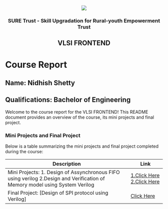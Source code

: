 <!-- PROJECT LOGO -->
<br />

<div align="center">
   <img src='https://user-images.githubusercontent.com/73131499/166115643-d3187f47-d38f-41b2-ae42-5ecbbc60de14.png' />


<h3 align="center">SURE Trust - Skill Upgradation for Rural-youth Empowerment Trust</h3>
  <h2>VLSI FRONTEND</h2>
</div>

# Course Report

## Name: Nidhish Shetty

## Qualifications: Bachelor of Engineering

Welcome to the course report for the VLSI FRONTEND! This README document provides an overview of the course, its mini projects and final project.

### Mini Projects and Final Project

Below is a table summarizing the mini projects and final project completed during the course:

| Description                               | Link                                    |
|-------------------------------------------|-----------------------------------------|
| Mini Projects: 1. Design of Assynchronous FIFO using verilog 2.Design and Verification of Memory model using System Verilog  | [1.Click Here ](https://github.com/Nidhish-Shetty/G15-VLSI_Frontend/blob/main/Mini%20Projects/Nidhish/afifo_cdc.xpr)  [2.Click Here](https://github.com/Nidhish-Shetty/G15-VLSI_Frontend/tree/main/Mini%20Projects/Nidhish/Miniproject2)                        |
| Final Project: [Design of SPI protocol using Verilog]     | [Click Here](https://github.com/Nidhish-Shetty/G15-VLSI_Frontend/blob/main/Mini%20Projects/Nidhish/afifo_cdc.xpr)                         |